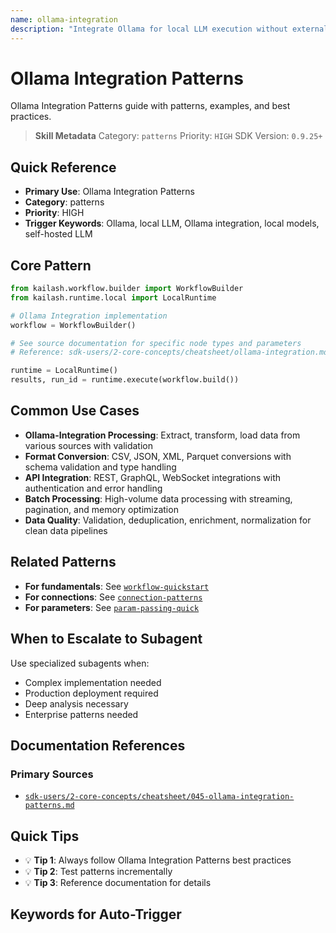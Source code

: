 ```yaml
---
name: ollama-integration
description: "Integrate Ollama for local LLM execution without external API dependencies. Use when asking 'Ollama', 'local LLM', 'Ollama integration', 'local models', 'self-hosted LLM', or 'Ollama patterns'."
---
```


# Ollama Integration Patterns

Ollama Integration Patterns guide with patterns, examples, and best practices.

> **Skill Metadata**
> Category: `patterns`
> Priority: `HIGH`
> SDK Version: `0.9.25+`

## Quick Reference

- **Primary Use**: Ollama Integration Patterns
- **Category**: patterns
- **Priority**: HIGH
- **Trigger Keywords**: Ollama, local LLM, Ollama integration, local models, self-hosted LLM

## Core Pattern

```python
from kailash.workflow.builder import WorkflowBuilder
from kailash.runtime.local import LocalRuntime

# Ollama Integration implementation
workflow = WorkflowBuilder()

# See source documentation for specific node types and parameters
# Reference: sdk-users/2-core-concepts/cheatsheet/ollama-integration.md

runtime = LocalRuntime()
results, run_id = runtime.execute(workflow.build())
```


## Common Use Cases

- **Ollama-Integration Processing**: Extract, transform, load data from various sources with validation
- **Format Conversion**: CSV, JSON, XML, Parquet conversions with schema validation and type handling
- **API Integration**: REST, GraphQL, WebSocket integrations with authentication and error handling
- **Batch Processing**: High-volume data processing with streaming, pagination, and memory optimization
- **Data Quality**: Validation, deduplication, enrichment, normalization for clean data pipelines

## Related Patterns

- **For fundamentals**: See [`workflow-quickstart`](#)
- **For connections**: See [`connection-patterns`](#)
- **For parameters**: See [`param-passing-quick`](#)

## When to Escalate to Subagent

Use specialized subagents when:
- Complex implementation needed
- Production deployment required
- Deep analysis necessary
- Enterprise patterns needed

## Documentation References

### Primary Sources
- [`sdk-users/2-core-concepts/cheatsheet/045-ollama-integration-patterns.md`](../../../sdk-users/2-core-concepts/cheatsheet/045-ollama-integration-patterns.md)

## Quick Tips

- 💡 **Tip 1**: Always follow Ollama Integration Patterns best practices
- 💡 **Tip 2**: Test patterns incrementally
- 💡 **Tip 3**: Reference documentation for details

## Keywords for Auto-Trigger

<!-- Trigger Keywords: Ollama, local LLM, Ollama integration, local models, self-hosted LLM -->
